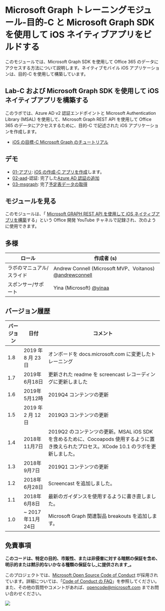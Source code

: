 # <a name="microsoft-graph-training-module---build-ios-native-apps-with-objective-c-and-the-microsoft-graph-sdk"></a>Microsoft Graph トレーニングモジュール-目的-C と Microsoft Graph SDK を使用して iOS ネイティブアプリをビルドする

このモジュールでは、Microsoft Graph SDK を使用して Office 365 のデータにアクセスする方法について説明します。ネイティブモバイル iOS アプリケーションは、目的-C を使用して構築しています。

## <a name="lab---build-ios-native-apps-with-objective-c-and-the-microsoft-graph-sdk"></a>Lab-C および Microsoft Graph SDK を使用して iOS ネイティブアプリを構築する

このラボでは、Azure AD v2 認証エンドポイントと Microsoft Authentication Library (MSAL) を使用して、Microsoft Graph REST API を使用して Office 365 のデータにアクセスするために、目的-C で記述された iOS アプリケーションを作成します。

- [iOS の目標-C Microsoft Graph のチュートリアル](https://docs.microsoft.com/graph/tutorials/ios-objectivec)

## <a name="demos"></a>デモ

- [01-アプリ](demos/01-create-app): [iOS の作成-C アプリを作成](https://docs.microsoft.com/graph/tutorials/ios-objectivec?tutorial-step=1)します。
- [02-aad](demos/02-add-aad-auth)-認証: 完了した[Azure AD 認証の追加](https://docs.microsoft.com/graph/tutorials/ios-objectivec?tutorial-step=3)
- [03-msgraph](demos/03-add-msgraph): 完了[予定表データの取得](https://docs.microsoft.com/graph/tutorials/ios-objectivec?tutorial-step=4)

## <a name="watch-the-module"></a>モジュールを見る

このモジュールは、「 [Microsoft GRAPH REST API を使用して iOS ネイティブアプリを構築](https://youtu.be/Gg8Qy1Dqyzw)する」という Office 開発 YouTube チャネルで記録され、次のように使用できます。

## <a name="contributors"></a>多様

|        ロール         |                                       作成者 (s)                                       |
| -------------------- | ------------------------------------------------------------------------------------- |
| ラボのマニュアル/スライド | Andrew Connell (Microsoft MVP、Voitanos) [@andrewconnell](//github.com/andrewconnell) |
| スポンサー/サポート    | Yina (Microsoft) [@yinaa](//github.com/yinaa)                                  |

## <a name="version-history"></a>バージョン履歴

| バージョン |        日付        |                                                               コメント                                                               |
| ------- | ------------------ | ------------------------------------------------------------------------------------------------------------------------------------ |
| 1.8     | 2019 年 8 月 23 日    | オンボードを docs.microsoft.com に変更したトレーニング                                                                                |
| 1.7     | 2019年6月18日      | 更新された readme を screencast レコーディングに更新しました                                                                                     |
| 1.6     | 2019年5月12時       | 2019Q4 コンテンツの更新                                                                                                               |
| 1.5     | 2019 年 2 月 12 日  | 2019Q3 コンテンツの更新                                                                                                               |
| 1.4     | 2018年11月7日   | 2019Q2 のコンテンツの更新。MSAL iOS SDK を含めるために、Cocoapods 使用するように置き換えられたプロセス。XCode 10.1 のラボを更新しました。 |
| 1.3     | 2018年9月7日  | 2019Q1 コンテンツの更新                                                                                                               |
| 1.2     | 2018年6月28日      | Screencast を追加しました。                                                                                                                    |
| 1.1     | 2018年6月8日       | 最新のガイダンスを使用するように書き直しました。                                                                                                    |
| 1.0     | ~ 2017 年11月24日 | Microsoft Graph 関連製品 breakouts を追加します。                                                                                       |

## <a name="disclaimer"></a>免責事項

**このコードは、特定の目的、市販性、または非侵害に対する暗黙の保証を含め、明示的または黙示的ないかなる種類の保証なし_に提供されます_。**

このプロジェクトでは、[Microsoft Open Source Code of Conduct](https://opensource.microsoft.com/codeofconduct/) が採用されています。詳細については、「[Code of Conduct の FAQ](https://opensource.microsoft.com/codeofconduct/faq/)」を参照してください。また、その他の質問やコメントがあれば、[opencode@microsoft.com](mailto:opencode@microsoft.com) までお問い合わせください。

<img src="https://telemetry.sharepointpnp.com/msgraph-training-ios-objectivec" />
